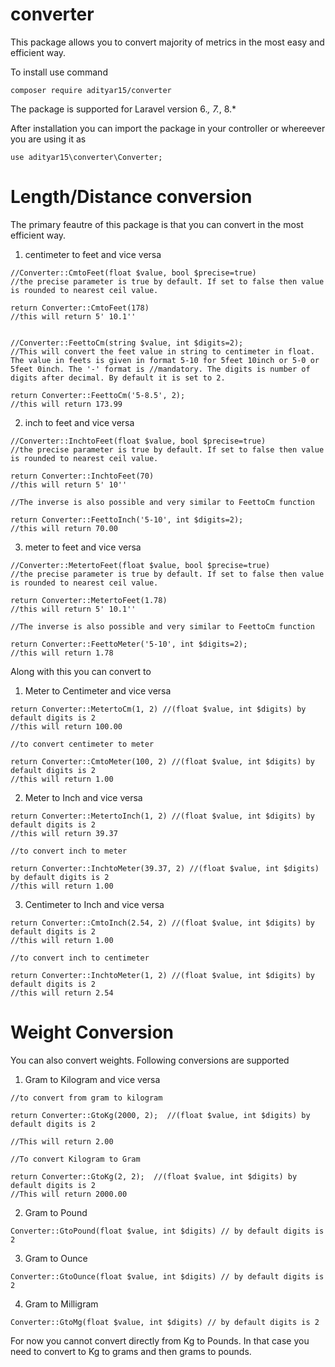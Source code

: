 # converter
This package allows you to convert majority of metrics in the most easy and efficient way.

To install use command
```
composer require adityar15/converter
```

The package is supported for Laravel version 6.*, 7.*, 8.*

After installation you can import the package in your controller or whereever you are using it as 

```
use adityar15\converter\Converter;
```

# Length/Distance conversion

The primary feautre of this package is that you can convert in the most efficient way. 
1. centimeter to feet and vice versa
```
//Converter::CmtoFeet(float $value, bool $precise=true)
//the precise parameter is true by default. If set to false then value is rounded to nearest ceil value.

return Converter::CmtoFeet(178)
//this will return 5' 10.1''


//Converter::FeettoCm(string $value, int $digits=2);
//This will convert the feet value in string to centimeter in float. The value in feets is given in format 5-10 for 5feet 10inch or 5-0 or 5feet 0inch. The '-' format is //mandatory. The digits is number of digits after decimal. By default it is set to 2.

return Converter::FeettoCm('5-8.5', 2);
//this will return 173.99
```
2. inch to feet  and vice versa
```
//Converter::InchtoFeet(float $value, bool $precise=true)
//the precise parameter is true by default. If set to false then value is rounded to nearest ceil value.

return Converter::InchtoFeet(70)
//this will return 5' 10''

//The inverse is also possible and very similar to FeettoCm function

return Converter::FeettoInch('5-10', int $digits=2);
//this will return 70.00 
```

3. meter to feet  and vice versa

```
//Converter::MetertoFeet(float $value, bool $precise=true)
//the precise parameter is true by default. If set to false then value is rounded to nearest ceil value.

return Converter::MetertoFeet(1.78)
//this will return 5' 10.1''

//The inverse is also possible and very similar to FeettoCm function

return Converter::FeettoMeter('5-10', int $digits=2);
//this will return 1.78 
```

Along with this you can convert to
1. Meter to Centimeter and vice versa
```
return Converter::MetertoCm(1, 2) //(float $value, int $digits) by default digits is 2
//this will return 100.00

//to convert centimeter to meter

return Converter::CmtoMeter(100, 2) //(float $value, int $digits) by default digits is 2
//this will return 1.00
```

2. Meter to Inch and vice versa
```
return Converter::MetertoInch(1, 2) //(float $value, int $digits) by default digits is 2
//this will return 39.37

//to convert inch to meter

return Converter::InchtoMeter(39.37, 2) //(float $value, int $digits) by default digits is 2
//this will return 1.00
```

3. Centimeter to Inch and vice versa
```
return Converter::CmtoInch(2.54, 2) //(float $value, int $digits) by default digits is 2
//this will return 1.00

//to convert inch to centimeter

return Converter::InchtoMeter(1, 2) //(float $value, int $digits) by default digits is 2
//this will return 2.54
```
# Weight Conversion

You can also convert weights. Following conversions are supported
1. Gram to Kilogram and vice versa
```
//to convert from gram to kilogram

return Converter::GtoKg(2000, 2);  //(float $value, int $digits) by default digits is 2

//This will return 2.00

//To convert Kilogram to Gram

return Converter::GtoKg(2, 2);  //(float $value, int $digits) by default digits is 2
//This will return 2000.00
```
2. Gram to Pound

```
Converter::GtoPound(float $value, int $digits) // by default digits is 2

```

3. Gram to Ounce
```
Converter::GtoOunce(float $value, int $digits) // by default digits is 2

```

4. Gram to Milligram
```
Converter::GtoMg(float $value, int $digits) // by default digits is 2

```

For now you cannot convert directly from Kg to Pounds. In that case you need to convert to Kg to grams and then grams to pounds. 




